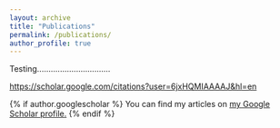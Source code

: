 ```yaml
---
layout: archive
title: "Publications"
permalink: /publications/
author_profile: true
---
```



Testing................................

https://scholar.google.com/citations?user=6jxHQMIAAAAJ&hl=en

{% if author.googlescholar %}
  You can find my articles on <u><a href="{{https://scholar.google.com/citations?user=6jxHQMIAAAAJ&hl=en}}">my Google Scholar profile</a>.</u>
{% endif %}


